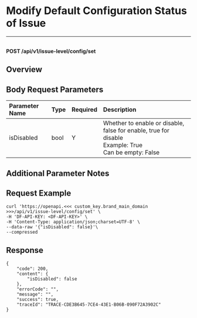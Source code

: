 # Modify Default Configuration Status of Issue

---

<br />**POST /api/v1/issue-level/config/set**

## Overview



## Body Request Parameters

| Parameter Name | Type   | Required | Description                                |
|:--------------|:-------|:---------|:-------------------------------------------|
| isDisabled    | bool   | Y        | Whether to enable or disable, false for enable, true for disable<br>Example: True <br>Can be empty: False <br> |

## Additional Parameter Notes



## Request Example
```shell
curl 'https://openapi.<<< custom_key.brand_main_domain >>>/api/v1/issue-level/config/set' \
-H 'DF-API-KEY: <DF-API-KEY>' \
-H 'Content-Type: application/json;charset=UTF-8' \
--data-raw '{"isDisabled": false}'\
--compressed
```



## Response
```shell
{
    "code": 200,
    "content": {
        "isDisabled": false
    },
    "errorCode": "",
    "message": "",
    "success": true,
    "traceId": "TRACE-CDE3B645-7CE4-43E1-B06B-090F72A3902C"
} 
```